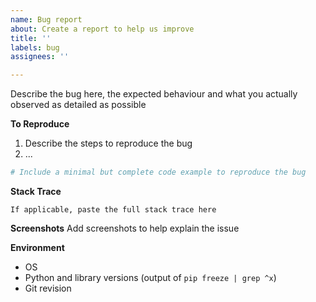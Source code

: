 ```yaml
---
name: Bug report
about: Create a report to help us improve
title: ''
labels: bug
assignees: ''

---
```


Describe the bug here, the expected behaviour and what you actually observed as detailed as possible


**To Reproduce**
1. Describe the steps to reproduce the bug
2. ...

```python
# Include a minimal but complete code example to reproduce the bug
```


**Stack Trace**
```
If applicable, paste the full stack trace here
```


**Screenshots**
Add screenshots to help explain the issue


**Environment**
- OS
- Python and library versions (output of `pip freeze | grep ^x`)
- Git revision
